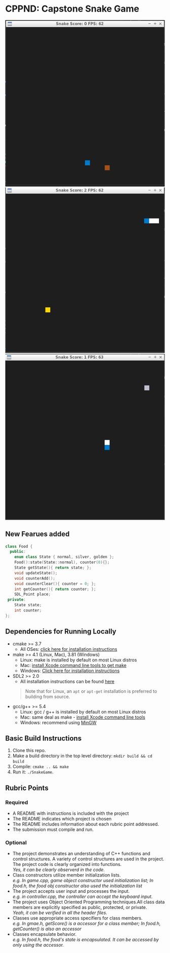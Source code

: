 # CPPND: Capstone Snake Game 
![GITHUB](bronze.PNG)
![GITHUB](golden.PNG)
![GITHUB](silver.PNG)
## New Fearues added
```cpp
class Food {
  public:
    enum class State { normal, silver, golden };
    Food():state(State::normal), counter(0){};
    State getState(){ return state; };
    void updateState();
    void counterAdd();
    void counterClear(){ counter = 0; };
    int getCounter(){ return counter; };
    SDL_Point place;
 private:
    State state;
    int counter;
};
```


## Dependencies for Running Locally
* cmake >= 3.7
  * All OSes: [click here for installation instructions](https://cmake.org/install/)
* make >= 4.1 (Linux, Mac), 3.81 (Windows)
  * Linux: make is installed by default on most Linux distros
  * Mac: [install Xcode command line tools to get make](https://developer.apple.com/xcode/features/)
  * Windows: [Click here for installation instructions](http://gnuwin32.sourceforge.net/packages/make.htm)
* SDL2 >= 2.0
  * All installation instructions can be found [here](https://wiki.libsdl.org/Installation)
  >Note that for Linux, an `apt` or `apt-get` installation is preferred to building from source. 
* gcc/g++ >= 5.4
  * Linux: gcc / g++ is installed by default on most Linux distros
  * Mac: same deal as make - [install Xcode command line tools](https://developer.apple.com/xcode/features/)
  * Windows: recommend using [MinGW](http://www.mingw.org/)

## Basic Build Instructions

1. Clone this repo.
2. Make a build directory in the top level directory: `mkdir build && cd build`
3. Compile: `cmake .. && make`
4. Run it: `./SnakeGame`.

## Rubric Points
### Required
* A README with instructions is included with the project
* The README indicates which project is chosen
* The README includes information about each rubric point addressed.
* The submission must compile and run.
### Optional
* The project demonstrates an understanding of C++ functions and control structures. A variety of control structures are used in the project. The project code is clearly organized into functions.<br/>
*Yes, it can be clearly observerd in the code.*
* Class constructors utilize member initialization lists.<br/>
*e.g. In game.cpp, game object constructor used initialization list; In food.h, the food obj constructor also used the initialization list*
* The project accepts user input and processes the input.<br/>
*e.g. in controller.cpp, the controller can accept the keyboard input.*
* The project uses Object Oriented Programming techniques.All class data members are explicitly specified as public, protected, or private.<br/>
*Yeah, it can be verified in all the header files.*
* Classes use appropriate access specifiers for class members.<br/>
*e.g. In gmae.h,  getScore() is a accessor for a class member; In food.h, getCounter() is also an accessor*
* Classes encapsulate behavior.<br/>
*e.g. In food.h, the food's state is encapsulated. It can be accessed by only using the accessor.*
